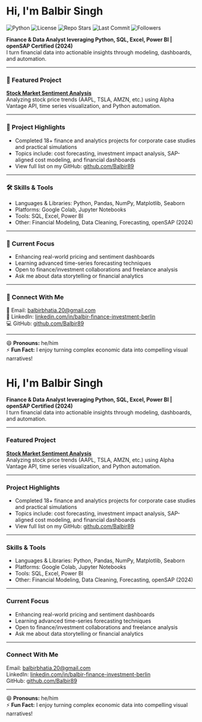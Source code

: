 # Hi, I'm Balbir Singh

![Python](https://img.shields.io/badge/python-3.7%2B-blue) 
![License](https://img.shields.io/badge/license-MIT-green) 
![Repo Stars](https://img.shields.io/github/stars/Balbir89/stock-market-sentiment-analysis?style=social)
![Last Commit](https://img.shields.io/github/last-commit/Balbir89/stock-market-sentiment-analysis)
![Followers](https://img.shields.io/github/followers/Balbir89?label=Follow&style=social)

**Finance & Data Analyst leveraging Python, SQL, Excel, Power BI | openSAP Certified (2024)**  
I turn financial data into actionable insights through modeling, dashboards, and automation.

---

### 🌟 Featured Project  
**[Stock Market Sentiment Analysis](https://github.com/Balbir89/stock-market-sentiment-analysis)**  
Analyzing stock price trends (AAPL, TSLA, AMZN, etc.) using Alpha Vantage API, time series visualization, and Python automation.

---

### 🚀 Project Highlights  
- Completed 18+ finance and analytics projects for corporate case studies and practical simulations  
- Topics include: cost forecasting, investment impact analysis, SAP-aligned cost modeling, and financial dashboards  
- View full list on my GitHub: [github.com/Balbir89](https://github.com/Balbir89)

---

### 🛠️ Skills & Tools  
- Languages & Libraries: Python, Pandas, NumPy, Matplotlib, Seaborn  
- Platforms: Google Colab, Jupyter Notebooks  
- Tools: SQL, Excel, Power BI  
- Other: Financial Modeling, Data Cleaning, Forecasting, openSAP (2024)

---

### 🎯 Current Focus  
- Enhancing real-world pricing and sentiment dashboards  
- Learning advanced time-series forecasting techniques  
- Open to finance/investment collaborations and freelance analysis  
- Ask me about data storytelling or financial analytics

---

### 🤝 Connect With Me  
📧 Email: [balbirbhatia.20@gmail.com](mailto:balbirbhatia.20@gmail.com)  
🔗 LinkedIn: [linkedin.com/in/balbir-finance-investment-berlin](https://www.linkedin.com/in/balbir-finance-investment-berlin/)  
💻 GitHub: [github.com/Balbir89](https://github.com/Balbir89)

---

😄 **Pronouns:** he/him  
⚡ **Fun Fact:** I enjoy turning complex economic data into compelling visual narratives!







# Hi, I'm Balbir Singh

**Finance & Data Analyst leveraging Python, SQL, Excel, Power BI | openSAP Certified (2024)**  
I turn financial data into actionable insights through modeling, dashboards, and automation.

---

### Featured Project  
**[Stock Market Sentiment Analysis](https://github.com/Balbir89/stock-market-sentiment-analysis)**  
Analyzing stock price trends (AAPL, TSLA, AMZN, etc.) using Alpha Vantage API, time series visualization, and Python automation.

---

### Project Highlights  
- Completed 18+ finance and analytics projects for corporate case studies and practical simulations  
- Topics include: cost forecasting, investment impact analysis, SAP-aligned cost modeling, and financial dashboards  
- View full list on my GitHub: [github.com/Balbir89](https://github.com/Balbir89)

---

### Skills & Tools  
- Languages & Libraries: Python, Pandas, NumPy, Matplotlib, Seaborn  
- Platforms: Google Colab, Jupyter Notebooks  
- Tools: SQL, Excel, Power BI  
- Other: Financial Modeling, Data Cleaning, Forecasting, openSAP (2024)

---

### Current Focus  
- Enhancing real-world pricing and sentiment dashboards  
- Learning advanced time-series forecasting techniques  
- Open to finance/investment collaborations and freelance analysis  
- Ask me about data storytelling or financial analytics

---

### Connect With Me  
Email: [balbirbhatia.20@gmail.com](mailto:balbirbhatia.20@gmail.com)  
LinkedIn: [linkedin.com/in/balbir-finance-investment-berlin](https://www.linkedin.com/in/balbir-finance-investment-berlin/)  
GitHub: [github.com/Balbir89](https://github.com/Balbir89)

---

😄 **Pronouns:** he/him  
⚡ **Fun Fact:** I enjoy turning complex economic data into compelling visual narratives!


